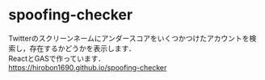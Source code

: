# spoofing-checker
Twitterのスクリーンネームにアンダースコアをいくつかつけたアカウントを検索し，存在するかどうかを表示します．  
ReactとGASで作っています．  
https://hirobon1690.github.io/spoofing-checker
